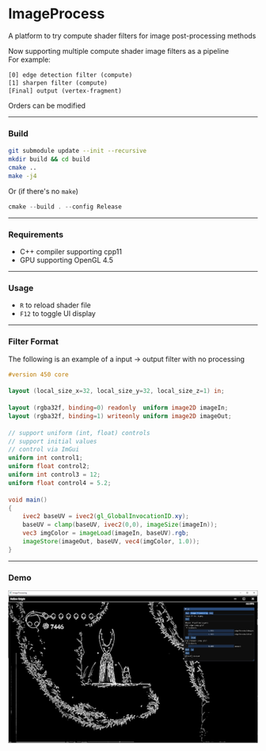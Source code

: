 # ImageProcess
A platform to try compute shader filters for image post-processing methods

Now supporting multiple compute shader image filters as a pipeline  
For example:  
```
[0] edge detection filter (compute)
[1] sharpen filter (compute)
[Final] output (vertex-fragment)
```
Orders can be modified

------

### Build

```bash
git submodule update --init --recursive
mkdir build && cd build
cmake ..
make -j4
```

Or (if there's no `make`)
```powershell
cmake --build . --config Release
```

------

### Requirements

* C++ compiler supporting cpp11  
* GPU supporting OpenGL 4.5  

------

### Usage

* `R` to reload shader file  
* `F12` to toggle UI display  

------

### Filter Format
The following is an example of a input -> output filter with no processing

```glsl
#version 450 core

layout (local_size_x=32, local_size_y=32, local_size_z=1) in;

layout (rgba32f, binding=0) readonly  uniform image2D imageIn;
layout (rgba32f, binding=1) writeonly uniform image2D imageOut;

// support uniform (int, float) controls
// support initial values
// control via ImGui
uniform int control1;
uniform float control2;
uniform int control3 = 12;
uniform float control4 = 5.2;

void main()
{
    ivec2 baseUV = ivec2(gl_GlobalInvocationID.xy);
    baseUV = clamp(baseUV, ivec2(0,0), imageSize(imageIn));
    vec3 imgColor = imageLoad(imageIn, baseUV).rgb;
    imageStore(imageOut, baseUV, vec4(imgColor, 1.0));
}
```

------

### Demo

<img src="assets/demo.png" width="800" alt="demo">
